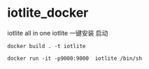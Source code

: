# iotlite_docker
iotlite  all in one
iotlite 一键安装 启动

```
docker build . -t iotlite
```
```
docker run -it -p9000:9000  iotlite /bin/sh
```

